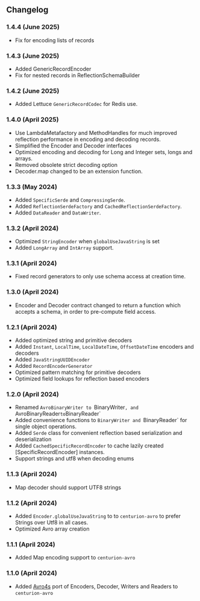 ## Changelog

### 1.4.4 (June 2025)

* Fix for encoding lists of records

### 1.4.3 (June 2025)

* Added GenericRecordEncoder
* Fix for nested records in ReflectionSchemaBuilder

### 1.4.2 (June 2025)

* Added Lettuce `GenericRecordCodec` for Redis use.

### 1.4.0 (April 2025)

* Use LambdaMetafactory and MethodHandles for much improved reflection performance in encoding and decoding records.
* Simplified the Encoder and Decoder interfaces
* Optimized encoding and decoding for Long and Integer sets, longs and arrays.
* Removed obsolete strict decoding option
* Decoder.map changed to be an extension function.

### 1.3.3 (May 2024)

* Added `SpecificSerde` and `CompressingSerde`.
* Added `ReflectionSerdeFactory` and `CachedReflectionSerdeFactory`.
* Added `DataReader` and `DataWriter`.

### 1.3.2 (April 2024)

* Optimized `StringEncoder` when `globalUseJavaString` is set
* Added `LongArray` and `IntArray` support.

### 1.3.1 (April 2024)

* Fixed record generators to only use schema access at creation time.

### 1.3.0 (April 2024)

* Encoder and Decoder contract changed to return a function which accepts a schema, in order to pre-compute field access.

### 1.2.1 (April 2024)

* Added optimized string and primitive decoders
* Added `Instant`, `LocalTime`, `LocalDateTime`, `OffsetDateTime` encoders and decoders
* Added `JavaStringUUIDEncoder`
* Added `RecordEncoderGenerator`
* Optimized pattern matching for primitive decoders
* Optimized field lookups for reflection based encoders

### 1.2.0 (April 2024)

* Renamed `AvroBinaryWriter to `BinaryWriter`, and `AvroBinaryReader` to `BinaryReader`
* Added convenience functions to `BinaryWriter and `BinaryReader` for single object operations.
* Added `Serde` class for convenient reflection based serialization and deserialization
* Added `CachedSpecificRecordEncoder` to cache lazily created [SpecificRecordEncoder] instances.
* Support strings and utf8 when decoding enums

### 1.1.3 (April 2024)

* Map decoder should support UTF8 strings

### 1.1.2 (April 2024)

* Added `Encoder.globalUseJavaString` to  to `centurion-avro` to prefer Strings over Utf8 in all cases.
* Optimized Avro array creation

### 1.1.1 (April 2024)

* Added Map encoding support to `centurion-avro`

### 1.1.0 (April 2024)

* Added [Avro4s](https://github.com/sksamuel/avro4s) port of Encoders, Decoder, Writers and Readers to `centurion-avro`
